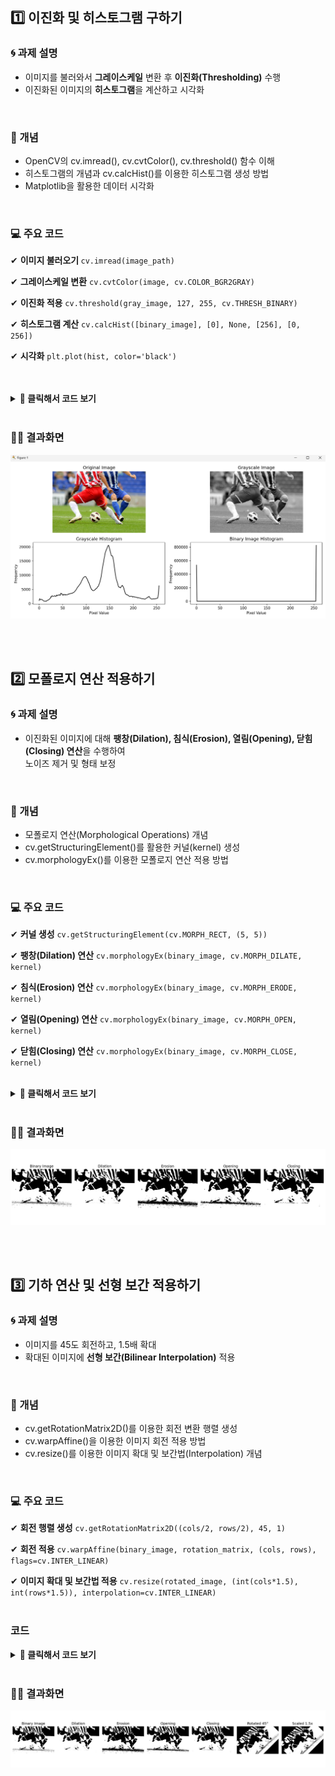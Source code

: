 ## 1️⃣ 이진화 및 히스토그램 구하기
### 🌀 과제 설명
- 이미지를 불러와서 <b>그레이스케일</b> 변환 후 <b>이진화(Thresholding)</b> 수행
- 이진화된 이미지의 <b>히스토그램</b>을 계산하고 시각화
<br>
  
### 📌 개념
- OpenCV의 cv.imread(), cv.cvtColor(), cv.threshold() 함수 이해
- 히스토그램의 개념과 cv.calcHist()를 이용한 히스토그램 생성 방법
- Matplotlib을 활용한 데이터 시각화
<br>

### 💻 주요 코드
<p>✔ <b>이미지 불러오기 </b><code>cv.imread(image_path)</code><br></p>
<p>✔ <b>그레이스케일 변환</b> <code>cv.cvtColor(image, cv.COLOR_BGR2GRAY)</code><br>
<p>✔ <b>이진화 적용</b> <code>cv.threshold(gray_image, 127, 255, cv.THRESH_BINARY)</code><br>
<p>✔ <b>히스토그램 계산</b> <code>cv.calcHist([binary_image], [0], None, [256], [0, 256])</code><br>
<p>✔ <b>시각화</b> <code>plt.plot(hist, color='black')</code><br>
<br>

<br>



<details>
  <summary><b> 🧿 클릭해서 코드 보기 </b></summary>
  
  ```python
import cv2 as cv
import numpy as np
import matplotlib.pyplot as plt

def process_image(image_path):
    # 이미지 불러오기
    image = cv.imread(image_path)
    if image is None:
        print("이미지를 불러올 수 없습니다.")
        return
    
    # 그레이스케일 변환
    gray_image = cv.cvtColor(image, cv.COLOR_BGR2GRAY)
    
    # 이진화
    threshold_value = 127
    _, binary_image = cv.threshold(gray_image, threshold_value, 255, cv.THRESH_BINARY)
    
    # 히스토그램 계산
    hist = cv.calcHist([binary_image], [0], None, [256], [0, 256])
    
    # 결과 출력
    plt.figure(figsize=(10, 5))
    
    # 원본 이미지 출력
    plt.subplot(1, 3, 1)
    plt.imshow(cv.cvtColor(image, cv.COLOR_BGR2RGB))
    plt.title("Original Image")
    plt.axis("off")
    
    # 이진화된 이미지 출력
    plt.subplot(1, 3, 2)
    plt.imshow(binary_image, cmap='gray')
    plt.title("Binary Image")
    plt.axis("off")
    
    # 히스토그램 출력
    plt.subplot(1, 3, 3)
    plt.plot(hist, color='black')
    plt.title("Histogram")
    plt.xlabel("Pixel Value")
    plt.ylabel("Frequency")
    
    plt.tight_layout()
    plt.show()

# 예제 이미지 경로
image_path = "C:/Users/82107/Desktop/cv/soccer.jpg"
process_image(image_path)

 ```
</details>

<br>

### 🕵‍♀ 결과화면
![결과이미지](./data/4.png)

<br>
<br>

## 2️⃣ 모폴로지 연산 적용하기
### 🌀 과제 설명
- 이진화된 이미지에 대해 <b>팽창(Dilation), 침식(Erosion), 열림(Opening), 닫힘(Closing) 연산</b>을 수행하여<br> 노이즈 제거 및 형태 보정
<br>

### 📌 개념
- 모폴로지 연산(Morphological Operations) 개념
- cv.getStructuringElement()를 활용한 커널(kernel) 생성
- cv.morphologyEx()를 이용한 모폴로지 연산 적용 방법
<br>

### 💻 주요 코드
<p>✔ <b>커널 생성</b> <code>cv.getStructuringElement(cv.MORPH_RECT, (5, 5))</code><br>
<p>✔ <b>팽창(Dilation) 연산</b> <code>cv.morphologyEx(binary_image, cv.MORPH_DILATE, kernel)</code><br>
<p>✔ <b>침식(Erosion) 연산</b> <code>cv.morphologyEx(binary_image, cv.MORPH_ERODE, kernel)</code><br>
<p>✔ <b>열림(Opening) 연산</b> <code>cv.morphologyEx(binary_image, cv.MORPH_OPEN, kernel)</code><br>
<p>✔ <b>닫힘(Closing) 연산</b> <code>cv.morphologyEx(binary_image, cv.MORPH_CLOSE, kernel)</code><br>
<br>

<details>
  <summary><b> 🧿 클릭해서 코드 보기 </b></summary>

  ```python
import cv2 as cv
import numpy as np
import matplotlib.pyplot as plt

def process_image(image_path):
    # 이미지 불러오기
    image = cv.imread(image_path)
    if image is None:
        print("이미지를 불러올 수 없습니다.")
        return
    
    # 그레이스케일 변환
    gray_image = cv.cvtColor(image, cv.COLOR_BGR2GRAY)
    
    # 이진화
    threshold_value = 127
    _, binary_image = cv.threshold(gray_image, threshold_value, 255, cv.THRESH_BINARY)
    
    # 모폴로지 연산을 위한 커널 생성
    kernel = cv.getStructuringElement(cv.MORPH_RECT, (5, 5))
    
    # 모폴로지 연산 적용
    dilation = cv.morphologyEx(binary_image, cv.MORPH_DILATE, kernel)
    erosion = cv.morphologyEx(binary_image, cv.MORPH_ERODE, kernel)
    opening = cv.morphologyEx(binary_image, cv.MORPH_OPEN, kernel)
    closing = cv.morphologyEx(binary_image, cv.MORPH_CLOSE, kernel)
    
    # 결과 출력
    plt.figure(figsize=(15, 5))
    
    # 원본 이미지 출력
    plt.subplot(1, 5, 1)
    plt.imshow(binary_image, cmap='gray')
    plt.title("Binary Image")
    plt.axis("off")
    
    # 팽창
    plt.subplot(1, 5, 2)
    plt.imshow(dilation, cmap='gray')
    plt.title("Dilation")
    plt.axis("off")
    
    # 침식
    plt.subplot(1, 5, 3)
    plt.imshow(erosion, cmap='gray')
    plt.title("Erosion")
    plt.axis("off")
    
    # 열림
    plt.subplot(1, 5, 4)
    plt.imshow(opening, cmap='gray')
    plt.title("Opening")
    plt.axis("off")
    
    # 닫힘
    plt.subplot(1, 5, 5)
    plt.imshow(closing, cmap='gray')
    plt.title("Closing")
    plt.axis("off")
    
    plt.tight_layout()
    plt.show()

# 예제 이미지 경로
image_path = "C:/Users/82107/Desktop/cv/soccer.jpg"  # 여기에 사용할 이미지 경로를 입력하세요
process_image(image_path)
 ```
</details>

<br>

### 🕵‍♀ 결과화면
![결과이미지](./data/5.png)

<br>
<br>

## 3️⃣ 기하 연산 및 선형 보간 적용하기
### 🌀 과제 설명
- 이미지를 45도 회전하고, 1.5배 확대
- 확대된 이미지에 <b>선형 보간(Bilinear Interpolation)</b> 적용
<br>

### 📌 개념
- cv.getRotationMatrix2D()를 이용한 회전 변환 행렬 생성
- cv.warpAffine()을 이용한 이미지 회전 적용 방법
- cv.resize()를 이용한 이미지 확대 및 보간법(Interpolation) 개념
<br>

### 💻 주요 코드
<p> ✔ <b> 회전 행렬 생성</b> <code>cv.getRotationMatrix2D((cols/2, rows/2), 45, 1)</code><br>
<p> ✔ <b> 회전 적용</b> <code>cv.warpAffine(binary_image, rotation_matrix, (cols, rows), flags=cv.INTER_LINEAR)</code><br>
<p> ✔ <b> 이미지 확대 및 보간법 적용</b> <code>cv.resize(rotated_image, (int(cols*1.5), int(rows*1.5)), interpolation=cv.INTER_LINEAR)</code><br>
<br>


### 코드
<details>
  <summary><b> 🧿 클릭해서 코드 보기 </b></summary>

  ```python
import cv2 as cv
import numpy as np
import matplotlib.pyplot as plt

def process_image(image_path):
    # 이미지 불러오기
    image = cv.imread(image_path)
    if image is None:
        print("이미지를 불러올 수 없습니다.")
        return
    
    # 그레이스케일 변환
    gray_image = cv.cvtColor(image, cv.COLOR_BGR2GRAY)
    
    # 이진화
    threshold_value = 127
    _, binary_image = cv.threshold(gray_image, threshold_value, 255, cv.THRESH_BINARY)
    
    # 모폴로지 연산을 위한 커널 생성
    kernel = cv.getStructuringElement(cv.MORPH_RECT, (5, 5))
    
    # 모폴로지 연산 적용
    dilation = cv.morphologyEx(binary_image, cv.MORPH_DILATE, kernel)
    erosion = cv.morphologyEx(binary_image, cv.MORPH_ERODE, kernel)
    opening = cv.morphologyEx(binary_image, cv.MORPH_OPEN, kernel)
    closing = cv.morphologyEx(binary_image, cv.MORPH_CLOSE, kernel)
    
    # 기하 연산: 회전 (45도)
    rows, cols = binary_image.shape[:2]
    rotation_matrix = cv.getRotationMatrix2D((cols / 2, rows / 2), 45, 1)
    rotated_image = cv.warpAffine(binary_image, rotation_matrix, (cols, rows), flags=cv.INTER_LINEAR)
    
    # 확대 (1.5배) 및 선형 보간 적용
    scale_factor = 1.5
    new_size = (int(cols * scale_factor), int(rows * scale_factor))
    resized_image = cv.resize(rotated_image, new_size, interpolation=cv.INTER_LINEAR)
    
    # 결과 출력
    plt.figure(figsize=(15, 5))
    
    # 원본 이미지 출력
    plt.subplot(1, 7, 1)
    plt.imshow(binary_image, cmap='gray')
    plt.title("Binary Image")
    plt.axis("off")
    
    # 팽창
    plt.subplot(1, 7, 2)
    plt.imshow(dilation, cmap='gray')
    plt.title("Dilation")
    plt.axis("off")
    
    # 침식
    plt.subplot(1, 7, 3)
    plt.imshow(erosion, cmap='gray')
    plt.title("Erosion")
    plt.axis("off")
    
    # 열림
    plt.subplot(1, 7, 4)
    plt.imshow(opening, cmap='gray')
    plt.title("Opening")
    plt.axis("off")
    
    # 닫힘
    plt.subplot(1, 7, 5)
    plt.imshow(closing, cmap='gray')
    plt.title("Closing")
    plt.axis("off")
    
    # 회전 이미지
    plt.subplot(1, 7, 6)
    plt.imshow(rotated_image, cmap='gray')
    plt.title("Rotated 45°")
    plt.axis("off")
    
    # 확대 및 선형 보간 이미지
    plt.subplot(1, 7, 7)
    plt.imshow(resized_image, cmap='gray')
    plt.title("Scaled 1.5x")
    plt.axis("off")
    
    plt.tight_layout()
    plt.show()

# 예제 이미지 경로
image_path = "C:/Users/82107/Desktop/cv/soccer.jpg"  # 여기에 사용할 이미지 경로를 입력하세요
process_image(image_path)

 ```
</details>

<br>

### 🕵‍♀ 결과화면
![결과이미지](./data/6.png)





